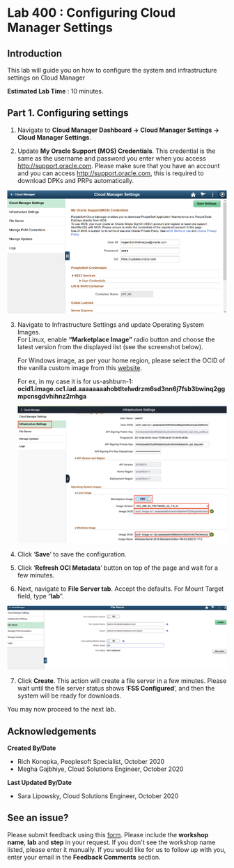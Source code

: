 # Lab 400 : Configuring Cloud Manager Settings

## Introduction
This lab will guide you on how to configure the system and infrastructure settings on Cloud Manager

**Estimated Lab Time** : 10 minutes.

## Part 1. Configuring settings

1.	Navigate to **Cloud Manager Dashboard -> Cloud Manager Settings -> Cloud Manager Settings**.

2.	Update **My Oracle Support (MOS) Credentials**. This credential is the same as the username and password you enter when you access http://support.oracle.com. Please make sure that you have an account and you can access http://support.oracle.com, this is required to download DPKs and PRPs automatically. 

![](./images/1.png "")

3.	Navigate to Infrastructure Settings and update Operating System Images.     
    For Linux, enable **“Marketplace Image”** radio button and choose the latest version from the displayed list (see the screenshot below).

    For Windows image, as per your home region, please select the OCID of the vanilla custom image from this [website](https://docs.cloud.oracle.com/en-us/iaas/images/image/146ab34c-064a-4255-b5ea-e26bbfa6591d/).

    For ex, in my case it is for us-ashburn-1:	**ocid1.image.oc1.iad.aaaaaaaahobtltelwdrzm6sd3nn6j7fsb3bwinq2ggmpcnsgdvhihnz2mhga**
 
    ![](./images/image.png "")

4.	Click ‘**Save**’ to save the configuration. 

5.	Click ‘**Refresh OCI Metadata**’ button on top of the page and wait for a few minutes.

6.	Next, navigate to **File Server tab**.  Accept the defaults. For Mount Target field, type “**lab**”.

![](./images/3.png "")

7.	Click **Create**.  This action will create a file server in a few minutes. Please wait until the file server status shows ‘**FSS Configured**’, and then the system will be ready for downloads. 

You may now proceed to the next lab.

## Acknowledgements

**Created By/Date**   
- Rich Konopka, Peoplesoft Specialist, October 2020  
- Megha Gajbhiye, Cloud Solutions Engineer, October 2020  

**Last Updated By/Date**    
- Sara Lipowsky, Cloud Solutions Engineer, October 2020  

## See an issue?

Please submit feedback using this [form](https://apexapps.oracle.com/pls/apex/f?p=133:1:::::P1_FEEDBACK:1). Please include the **workshop name**, **lab** and **step** in your request. If you don't see the workshop name listed, please enter it manually. If you would like for us to follow up with you, enter your email in the **Feedback Comments** section.  